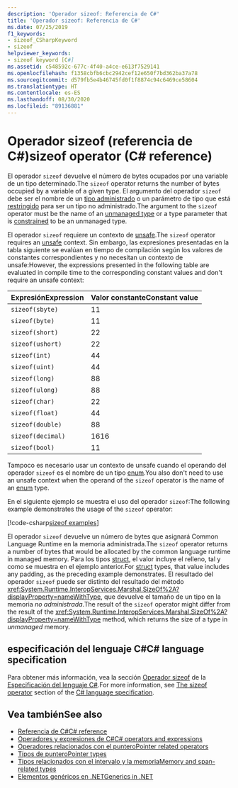 ```yaml
---
description: 'Operador sizeof: Referencia de C#'
title: 'Operador sizeof: Referencia de C#'
ms.date: 07/25/2019
f1_keywords:
- sizeof_CSharpKeyword
- sizeof
helpviewer_keywords:
- sizeof keyword [C#]
ms.assetid: c548592c-677c-4f40-a4ce-e613f7529141
ms.openlocfilehash: f1358cbfb6cbc2942cef12e650f7bd362ba37a78
ms.sourcegitcommit: d579fb5e4b46745fd0f1f8874c94c6469ce58604
ms.translationtype: HT
ms.contentlocale: es-ES
ms.lasthandoff: 08/30/2020
ms.locfileid: "89136881"
---
```

# <a name="sizeof-operator-c-reference"></a><span data-ttu-id="84629-103">Operador sizeof (referencia de C#)</span><span class="sxs-lookup"><span data-stu-id="84629-103">sizeof operator (C# reference)</span></span>

<span data-ttu-id="84629-104">El operador `sizeof` devuelve el número de bytes ocupados por una variable de un tipo determinado.</span><span class="sxs-lookup"><span data-stu-id="84629-104">The `sizeof` operator returns the number of bytes occupied by a variable of a given type.</span></span> <span data-ttu-id="84629-105">El argumento del operador `sizeof` debe ser el nombre de un [tipo administrado](../builtin-types/unmanaged-types.md) o un parámetro de tipo que está [restringido](../../programming-guide/generics/constraints-on-type-parameters.md#unmanaged-constraint) para ser un tipo no administrado.</span><span class="sxs-lookup"><span data-stu-id="84629-105">The argument to the `sizeof` operator must be the name of an [unmanaged type](../builtin-types/unmanaged-types.md) or a type parameter that is [constrained](../../programming-guide/generics/constraints-on-type-parameters.md#unmanaged-constraint) to be an unmanaged type.</span></span>

<span data-ttu-id="84629-106">El operador `sizeof` requiere un contexto de [unsafe](../keywords/unsafe.md).</span><span class="sxs-lookup"><span data-stu-id="84629-106">The `sizeof` operator requires an [unsafe](../keywords/unsafe.md) context.</span></span> <span data-ttu-id="84629-107">Sin embargo, las expresiones presentadas en la tabla siguiente se evalúan en tiempo de compilación según los valores de constantes correspondientes y no necesitan un contexto de unsafe:</span><span class="sxs-lookup"><span data-stu-id="84629-107">However, the expressions presented in the following table are evaluated in compile time to the corresponding constant values and don't require an unsafe context:</span></span>

|<span data-ttu-id="84629-108">Expresión</span><span class="sxs-lookup"><span data-stu-id="84629-108">Expression</span></span>|<span data-ttu-id="84629-109">Valor constante</span><span class="sxs-lookup"><span data-stu-id="84629-109">Constant value</span></span>|
|---------|---------------|
|`sizeof(sbyte)`|<span data-ttu-id="84629-110">1</span><span class="sxs-lookup"><span data-stu-id="84629-110">1</span></span>|
|`sizeof(byte)`|<span data-ttu-id="84629-111">1</span><span class="sxs-lookup"><span data-stu-id="84629-111">1</span></span>|
|`sizeof(short)`|<span data-ttu-id="84629-112">2</span><span class="sxs-lookup"><span data-stu-id="84629-112">2</span></span>|
|`sizeof(ushort)`|<span data-ttu-id="84629-113">2</span><span class="sxs-lookup"><span data-stu-id="84629-113">2</span></span>|
|`sizeof(int)`|<span data-ttu-id="84629-114">4</span><span class="sxs-lookup"><span data-stu-id="84629-114">4</span></span>|
|`sizeof(uint)`|<span data-ttu-id="84629-115">4</span><span class="sxs-lookup"><span data-stu-id="84629-115">4</span></span>|
|`sizeof(long)`|<span data-ttu-id="84629-116">8</span><span class="sxs-lookup"><span data-stu-id="84629-116">8</span></span>|
|`sizeof(ulong)`|<span data-ttu-id="84629-117">8</span><span class="sxs-lookup"><span data-stu-id="84629-117">8</span></span>|
|`sizeof(char)`|<span data-ttu-id="84629-118">2</span><span class="sxs-lookup"><span data-stu-id="84629-118">2</span></span>|
|`sizeof(float)`|<span data-ttu-id="84629-119">4</span><span class="sxs-lookup"><span data-stu-id="84629-119">4</span></span>|
|`sizeof(double)`|<span data-ttu-id="84629-120">8</span><span class="sxs-lookup"><span data-stu-id="84629-120">8</span></span>|
|`sizeof(decimal)`|<span data-ttu-id="84629-121">16</span><span class="sxs-lookup"><span data-stu-id="84629-121">16</span></span>|
|`sizeof(bool)`|<span data-ttu-id="84629-122">1</span><span class="sxs-lookup"><span data-stu-id="84629-122">1</span></span>|

<span data-ttu-id="84629-123">Tampoco es necesario usar un contexto de unsafe cuando el operando del operador `sizeof` es el nombre de un tipo [enum](../builtin-types/enum.md).</span><span class="sxs-lookup"><span data-stu-id="84629-123">You also don't need to use an unsafe context when the operand of the `sizeof` operator is the name of an [enum](../builtin-types/enum.md) type.</span></span>

<span data-ttu-id="84629-124">En el siguiente ejemplo se muestra el uso del operador `sizeof`:</span><span class="sxs-lookup"><span data-stu-id="84629-124">The following example demonstrates the usage of the `sizeof` operator:</span></span>

[!code-csharp[sizeof examples](snippets/shared/SizeOfOperator.cs)]

<span data-ttu-id="84629-125">El operador `sizeof` devuelve un número de bytes que asignará Common Language Runtime en la memoria administrada.</span><span class="sxs-lookup"><span data-stu-id="84629-125">The `sizeof` operator returns a number of bytes that would be allocated by the common language runtime in managed memory.</span></span> <span data-ttu-id="84629-126">Para los tipos [struct](../builtin-types/struct.md), el valor incluye el relleno, tal y como se muestra en el ejemplo anterior.</span><span class="sxs-lookup"><span data-stu-id="84629-126">For [struct](../builtin-types/struct.md) types, that value includes any padding, as the preceding example demonstrates.</span></span> <span data-ttu-id="84629-127">El resultado del operador `sizeof` puede ser distinto del resultado del método <xref:System.Runtime.InteropServices.Marshal.SizeOf%2A?displayProperty=nameWithType>, que devuelve el tamaño de un tipo en la memoria *no administrada*.</span><span class="sxs-lookup"><span data-stu-id="84629-127">The result of the `sizeof` operator might differ from the result of the <xref:System.Runtime.InteropServices.Marshal.SizeOf%2A?displayProperty=nameWithType> method, which returns the size of a type in *unmanaged* memory.</span></span>

## <a name="c-language-specification"></a><span data-ttu-id="84629-128">especificación del lenguaje C#</span><span class="sxs-lookup"><span data-stu-id="84629-128">C# language specification</span></span>

<span data-ttu-id="84629-129">Para obtener más información, vea la sección [Operador sizeof](~/_csharplang/spec/unsafe-code.md#the-sizeof-operator) de la [Especificación del lenguaje C#](~/_csharplang/spec/introduction.md).</span><span class="sxs-lookup"><span data-stu-id="84629-129">For more information, see [The sizeof operator](~/_csharplang/spec/unsafe-code.md#the-sizeof-operator) section of the [C# language specification](~/_csharplang/spec/introduction.md).</span></span>

## <a name="see-also"></a><span data-ttu-id="84629-130">Vea también</span><span class="sxs-lookup"><span data-stu-id="84629-130">See also</span></span>

- [<span data-ttu-id="84629-131">Referencia de C#</span><span class="sxs-lookup"><span data-stu-id="84629-131">C# reference</span></span>](../index.md)
- [<span data-ttu-id="84629-132">Operadores y expresiones de C#</span><span class="sxs-lookup"><span data-stu-id="84629-132">C# operators and expressions</span></span>](index.md)
- [<span data-ttu-id="84629-133">Operadores relacionados con el puntero</span><span class="sxs-lookup"><span data-stu-id="84629-133">Pointer related operators</span></span>](pointer-related-operators.md)
- [<span data-ttu-id="84629-134">Tipos de puntero</span><span class="sxs-lookup"><span data-stu-id="84629-134">Pointer types</span></span>](../../programming-guide/unsafe-code-pointers/pointer-types.md)
- [<span data-ttu-id="84629-135">Tipos relacionados con el intervalo y la memoria</span><span class="sxs-lookup"><span data-stu-id="84629-135">Memory and span-related types</span></span>](../../../standard/memory-and-spans/index.md)
- [<span data-ttu-id="84629-136">Elementos genéricos en .NET</span><span class="sxs-lookup"><span data-stu-id="84629-136">Generics in .NET</span></span>](../../../standard/generics/index.md)
